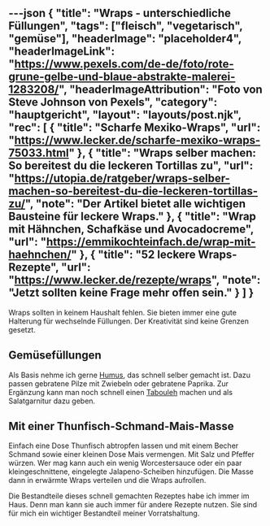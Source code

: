 ---json
{
    "title": "Wraps - unterschiedliche Füllungen",
    "tags": ["fleisch", "vegetarisch", "gemüse"],
    "headerImage": "placeholder4",
    "headerImageLink": "https://www.pexels.com/de-de/foto/rote-grune-gelbe-und-blaue-abstrakte-malerei-1283208/",
    "headerImageAttribution": "Foto von Steve Johnson von Pexels",
    "category": "hauptgericht",
    "layout": "layouts/post.njk",
    "rec": [
        {
        "title": "Scharfe Mexiko-Wraps",
        "url": "https://www.lecker.de/scharfe-mexiko-wraps-75033.html"
        },
        {
        "title": "Wraps selber machen: So bereitest du die leckeren Tortillas zu",
        "url": "https://utopia.de/ratgeber/wraps-selber-machen-so-bereitest-du-die-leckeren-tortillas-zu/",
        "note": "Der Artikel bietet alle wichtigen Bausteine für leckere Wraps."
        },
        {
        "title": "Wrap mit Hähnchen, Schafkäse und Avocadocreme",
        "url": "https://emmikochteinfach.de/wrap-mit-haehnchen/"
        },
        {
        "title": "52 leckere Wraps-Rezepte",
        "url": "https://www.lecker.de/rezepte/wraps",
        "note": "Jetzt sollten keine Frage mehr offen sein."
        }
    ]
}
---


Wraps sollten in keinem Haushalt fehlen. Sie bieten immer eine gute Halterung für wechselnde Füllungen. Der Kreativität sind keine Grenzen gesetzt.

## Gemüsefüllungen

Als Basis nehme ich gerne [Humus](/rezepte/humus.html), das schnell selber gemacht ist. Dazu passen gebratene Pilze mit Zwiebeln oder gebratene Paprika. Zur Ergänzung kann man noch schnell einen [Tabouleh](/rezepte/tabouleh.html) machen und als Salatgarnitur dazu geben.

## Mit einer Thunfisch-Schmand-Mais-Masse

Einfach eine Dose Thunfisch abtropfen lassen und mit einem Becher Schmand sowie einer kleinen Dose Mais vermengen. Mit Salz und Pfeffer würzen. Wer mag kann auch ein wenig Worcestersauce oder ein paar kleingeschnittene, eingelegte Jalapeno-Scheiben hinzufügen. Die Masse dann in erwärmte Wraps verteilen und die Wraps aufrollen.

Die Bestandteile dieses schnell gemachten Rezeptes habe ich immer im Haus. Denn man kann sie auch immer für andere Rezepte nutzen. Sie sind für mich ein wichtiger Bestandteil meiner Vorratshaltung.
